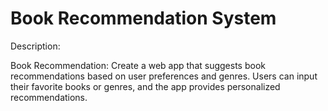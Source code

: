 # Book Recommendation System

Description: 

Book Recommendation: Create a web app that suggests book recommendations based on user preferences and genres. Users can input their favorite books or genres, and the app provides personalized recommendations.
